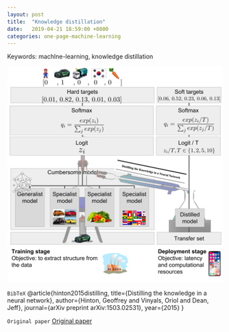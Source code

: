 ```yaml
---
layout: post
title:  "Knowledge distillation"
date:   2019-04-21 18:59:00 +0800
categories: one-page-machine-learning
---
```

Keywords: machlne-learning, knowledge distillation

![knowledge-distillation][fig1]

`BibTeX`
@article{hinton2015distilling,
  title={Distilling the knowledge in a neural network},
  author={Hinton, Geoffrey and Vinyals, Oriol and Dean, Jeff},
  journal={arXiv preprint arXiv:1503.02531},
  year={2015}
}

`Original paper` [Original paper][cite1]






[fig1]: /img/img_ml/knowledge-distillation.png "Knowledge distillation"
[cite1]: https://arxiv.org/pdf/1503.02531.pdf
